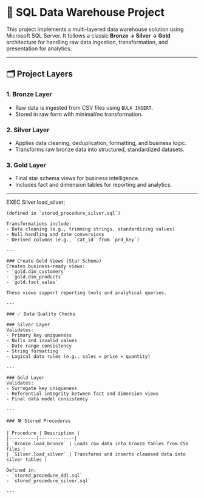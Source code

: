 # 🧱 SQL Data Warehouse Project

This project implements a multi-layered data warehouse solution using Microsoft SQL Server. It follows a classic **Bronze → Silver → Gold** architecture for handling raw data ingestion, transformation, and presentation for analytics.

---

## 🗂️ Project Layers

### 1. **Bronze Layer**  
- Raw data is ingested from CSV files using `BULK INSERT`.
- Stored in raw form with minimal/no transformation.

### 2. **Silver Layer**  
- Applies data cleaning, deduplication, formatting, and business logic.
- Transforms raw bronze data into structured, standardized datasets.

### 3. **Gold Layer**  
- Final star schema views for business intelligence.
- Includes fact and dimension tables for reporting and analytics.

---
EXEC Silver.load_silver;
```
(defined in `stored_procedure_silver.sql`)

Transformations include:
- Data cleaning (e.g., trimming strings, standardizing values)
- Null handling and date conversions
- Derived columns (e.g., `cat_id` from `prd_key`)

---

### Create Gold Views (Star Schema)
Creates business-ready views:
- `gold.dim_customers`
- `gold.dim_products`
- `gold.fact_sales`

These views support reporting tools and analytical queries.

---

### ✅ Data Quality Checks

### Silver Layer
Validates:
- Primary key uniqueness
- Nulls and invalid values
- Date range consistency
- String formatting
- Logical data rules (e.g., sales = price × quantity)

---

### Gold Layer
Validates:
- Surrogate key uniqueness
- Referential integrity between fact and dimension views
- Final data model consistency

---

### 🛠️ Stored Procedures

| Procedure | Description |
|----------|-------------|
| `Bronze.load_bronze` | Loads raw data into bronze tables from CSV files |
| `Silver.load_silver` | Transforms and inserts cleansed data into silver tables |

Defined in:
- `stored_procedure_ddl.sql`
- `stored_procedure_silver.sql`

---
